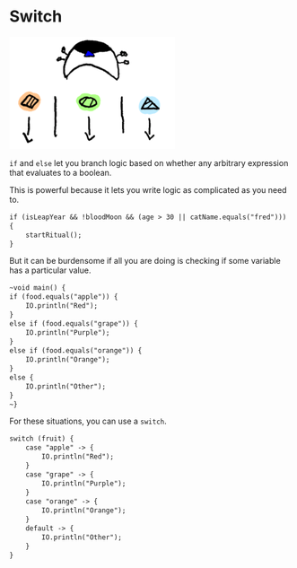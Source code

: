 # Switch


<img src="/switch/header.png" height="200px"/>

`if` and `else` let you branch logic based on whether any arbitrary
expression that evaluates to a boolean.

This is powerful because it lets you write logic as complicated as
you need to.

```java,no_run
if (isLeapYear && !bloodMoon && (age > 30 || catName.equals("fred"))) {
    startRitual();
}
```

But it can be burdensome if all you are doing is checking if some variable has a particular value.

```java,no_run
~void main() {
if (food.equals("apple")) {
    IO.println("Red");
}
else if (food.equals("grape")) {
    IO.println("Purple");
}
else if (food.equals("orange")) {
    IO.println("Orange");
}
else {
    IO.println("Other");
}
~}
```

For these situations, you can use a `switch`.

```java,no_run
switch (fruit) {
    case "apple" -> {
        IO.println("Red");
    }
    case "grape" -> {
        IO.println("Purple");
    }
    case "orange" -> {
        IO.println("Orange");
    }
    default -> {
        IO.println("Other");
    }
}
```

